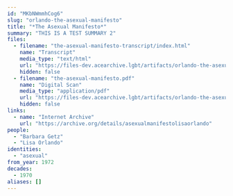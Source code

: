 ```yaml
---
id: "MKbNWmmhCog6"
slug: "orlando-the-asexual-manifesto"
title: "*The Asexual Manifesto*"
summary: "THIS IS A TEST SUMMARY 2"
files:
  - filename: "the-asexual-manifesto-transcript/index.html"
    name: "Transcript"
    media_type: "text/html"
    url: "https://files-dev.acearchive.lgbt/artifacts/orlando-the-asexual-manifesto/the-asexual-manifesto-transcript/index.html"
    hidden: false
  - filename: "the-asexual-manifesto.pdf"
    name: "Digital Scan"
    media_type: "application/pdf"
    url: "https://files-dev.acearchive.lgbt/artifacts/orlando-the-asexual-manifesto/the-asexual-manifesto.pdf"
    hidden: false
links:
  - name: "Internet Archive"
    url: "https://archive.org/details/asexualmanifestolisaorlando"
people:
  - "Barbara Getz"
  - "Lisa Orlando"
identities:
  - "asexual"
from_year: 1972
decades:
  - 1970
aliases: []
---
```

